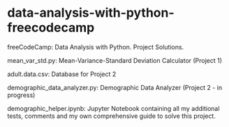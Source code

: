 # data-analysis-with-python-freecodecamp
freeCodeCamp: Data Analysis with Python. Project Solutions.

mean_var_std.py: Mean-Variance-Standard Deviation Calculator (Project 1)

adult.data.csv: Database for Project 2

demographic_data_analyzer.py: Demographic Data Analyzer (Project 2 - in progress)

demographic_helper.ipynb: Jupyter Notebook containing all my additional tests, comments and my own comprehensive guide to solve this project.
